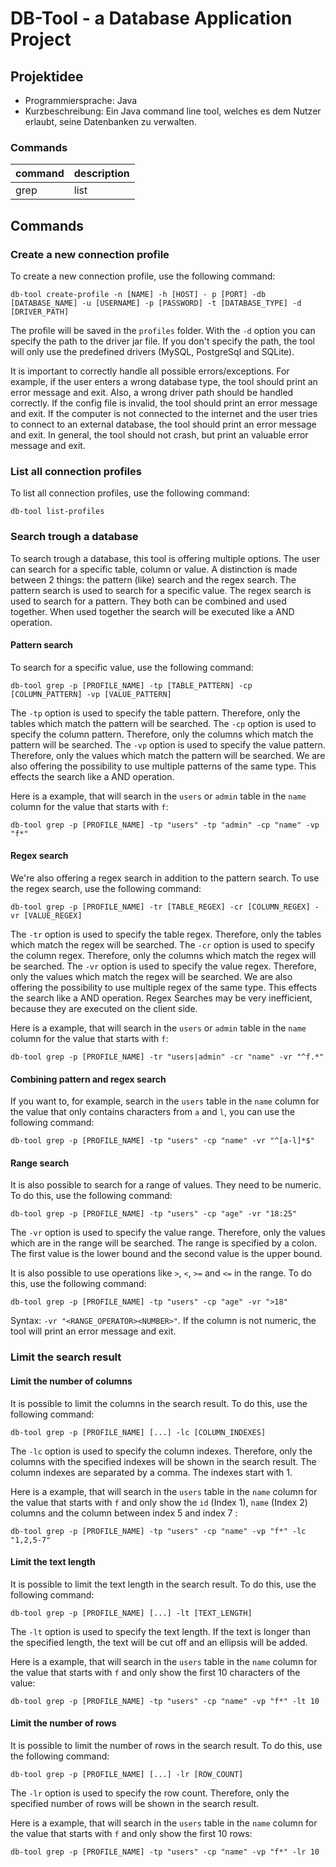 # DB-Tool - a Database Application Project

## Projektidee

- Programmiersprache: Java
- Kurzbeschreibung: Ein Java command line tool, welches es dem Nutzer erlaubt, seine Datenbanken zu verwalten.

### Commands

| command | description |
|---------|-------------|
| grep    | list        |

## Commands
### Create a new connection profile
To create a new connection profile, use the following command:
```
db-tool create-profile -n [NAME] -h [HOST] - p [PORT] -db [DATABASE_NAME] -u [USERNAME] -p [PASSWORD] -t [DATABASE_TYPE] -d [DRIVER_PATH]
```
The profile will be saved in the `profiles` folder.
With the `-d` option you can specify the path to the driver jar file. If you don't specify the path, the tool will only use the predefined drivers (MySQL, PostgreSql and SQLite).

It is important to correctly handle all possible errors/exceptions. For example, if the user enters a wrong database type, the tool should print an error message and exit.
Also, a wrong driver path should be handled correctly. If the config file is invalid, the tool should print an error message and exit.
If the computer is not connected to the internet and the user tries to connect to an external database, the tool should print an error message and exit.
In general, the tool should not crash, but print an valuable error message and exit.

### List all connection profiles
To list all connection profiles, use the following command:
```
db-tool list-profiles
```

### Search trough a database
To search trough a database, this tool is offering multiple options. The user can search for a specific table, column or value.
A distinction is made between 2 things: the pattern (like) search and the regex search.
The pattern search is used to search for a specific value. The regex search is used to search for a pattern.
They both can be combined and used together. When used together the search will be executed like a AND operation.

#### Pattern search
To search for a specific value, use the following command:
```
db-tool grep -p [PROFILE_NAME] -tp [TABLE_PATTERN] -cp [COLUMN_PATTERN] -vp [VALUE_PATTERN]
```
The `-tp` option is used to specify the table pattern. Therefore, only the tables which match the pattern will be searched.
The `-cp` option is used to specify the column pattern. Therefore, only the columns which match the pattern will be searched.
The `-vp` option is used to specify the value pattern. Therefore, only the values which match the pattern will be searched.
We are also offering the possibility to use multiple patterns of the same type. This effects the search like a AND operation.

Here is a example, that will search in the `users` or `admin` table in the `name` column for the value that starts with `f`:
```
db-tool grep -p [PROFILE_NAME] -tp "users" -tp "admin" -cp "name" -vp "f*"
```

#### Regex search
We're also offering a regex search in addition to the pattern search. To use the regex search, use the following command:
```
db-tool grep -p [PROFILE_NAME] -tr [TABLE_REGEX] -cr [COLUMN_REGEX] -vr [VALUE_REGEX]
```

The `-tr` option is used to specify the table regex. Therefore, only the tables which match the regex will be searched.
The `-cr` option is used to specify the column regex. Therefore, only the columns which match the regex will be searched.
The `-vr` option is used to specify the value regex. Therefore, only the values which match the regex will be searched.
We are also offering the possibility to use multiple regex of the same type. This effects the search like a AND operation.
Regex Searches may be very inefficient, because they are executed on the client side.

Here is a example, that will search in the `users` or `admin` table in the `name` column for the value that starts with `f`:
```
db-tool grep -p [PROFILE_NAME] -tr "users|admin" -cr "name" -vr "^f.*"
```

#### Combining pattern and regex search
If you want to, for example, search in the `users` table in the `name` column for the value that only contains characters from `a` and `l`, you can use the following command:
```
db-tool grep -p [PROFILE_NAME] -tp "users" -cp "name" -vr "^[a-l]*$"
```

#### Range search
It is also possible to search for a range of values. They need to be numeric. To do this, use the following command:
```
db-tool grep -p [PROFILE_NAME] -tp "users" -cp "age" -vr "18:25"
```
The `-vr` option is used to specify the value range. Therefore, only the values which are in the range will be searched.
The range is specified by a colon. The first value is the lower bound and the second value is the upper bound.

It is also possible to use operations like `>`, `<`, `>=` and `<=` in the range. To do this, use the following command:
```
db-tool grep -p [PROFILE_NAME] -tp "users" -cp "age" -vr ">18"
```
Syntax: `-vr "<RANGE_OPERATOR><NUMBER>"`.
If the column is not numeric, the tool will print an error message and exit.

### Limit the search result
#### Limit the number of columns
It is possible to limit the columns in the search result. To do this, use the following command:
```
db-tool grep -p [PROFILE_NAME] [...] -lc [COLUMN_INDEXES]
```
The `-lc` option is used to specify the column indexes. Therefore, only the columns with the specified indexes will be shown in the search result.
The column indexes are separated by a comma. The indexes start with 1.

Here is a example, that will search in the `users` table in the `name` column for the value that starts with `f` and only show the `id` (Index 1), `name` (Index 2) columns and the column between index 5 and index 7 :
```
db-tool grep -p [PROFILE_NAME] -tp "users" -cp "name" -vp "f*" -lc "1,2,5-7"
```

#### Limit the text length
It is possible to limit the text length in the search result. To do this, use the following command:
```
db-tool grep -p [PROFILE_NAME] [...] -lt [TEXT_LENGTH]
```
The `-lt` option is used to specify the text length. If the text is longer than the specified length, the text will be cut off and an ellipsis will be added.

Here is a example, that will search in the `users` table in the `name` column for the value that starts with `f` and only show the first 10 characters of the value:
```
db-tool grep -p [PROFILE_NAME] -tp "users" -cp "name" -vp "f*" -lt 10
```

#### Limit the number of rows
It is possible to limit the number of rows in the search result. To do this, use the following command:
```
db-tool grep -p [PROFILE_NAME] [...] -lr [ROW_COUNT]
```
The `-lr` option is used to specify the row count. Therefore, only the specified number of rows will be shown in the search result.

Here is a example, that will search in the `users` table in the `name` column for the value that starts with `f` and only show the first 10 rows:
```
db-tool grep -p [PROFILE_NAME] -tp "users" -cp "name" -vp "f*" -lr 10
```